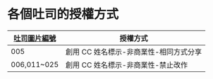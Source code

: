 # 各個吐司的授權方式


| [吐司圖片編號](https://github.com/ToastFriends/ToastFriends.github.io/tree/main/emojis) | 授權方式                           |
| --------------------------------------------------------------------------------------- | ---------------------------------- |
| 005                                                                                        |                                 創用 CC 姓名標示-非商業性-相同方式分享   |
|   006,011~025                                                                           | 創用 CC 姓名標示-非商業性-禁止改作 |
